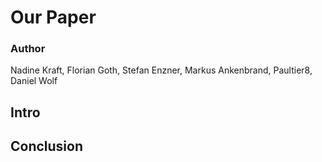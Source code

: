 # Our Paper

### Author
Nadine Kraft, Florian Goth, Stefan Enzner, Markus Ankenbrand, Paultier8, Daniel Wolf

## Intro


## Conclusion


